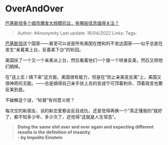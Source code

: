 # OverAndOver
[巴基斯坦多个城市爆发大规模抗议，有哪些信息值得关注？](https://www.zhihu.com/question/525966847/answer/2434991542)

> Author: #Anonymity 
Last update: *16/04/2022* 
Links: 
Tags: 

[巴基斯坦](https://www.zhihu.com/search?q=%E5%B7%B4%E5%9F%BA%E6%96%AF%E5%9D%A6&search_source=Entity&hybrid_search_source=Entity&hybrid_search_extra=%7B%22sourceType%22%3A%22answer%22%2C%22sourceId%22%3A2434991542%7D)这个国家——甚至可以说是所有美国在搅和的不发达国家——似乎总是在发生“亲着美上台，反着美下台”的轮回。

美国扶了一个又一个亲美派上台，然后看着他们一个接一个转身反美，然后又把他们搞掉。

在“送上去 / 搞下来”这方面，美国很有能力，但是在“防止亲美变反美”上，美国又很神奇的无能。——总是搞得自己亲手扶上去的变成宁可顶着刺杀、顶着政变也要反美到底。

不破解这个谜，“轮替”有何意义呢？

每次交的新朋友、谈的新恋爱都会反目成仇，还是觉得再换一个“真正懂我的”就好了，都不知多少年、多少次了，还觉得“这就是人生常态”。

> **Doing the same shit over and over again and expecting different results is the definition of insanity.**  
> **- by Impolite Einstein**

  
  
